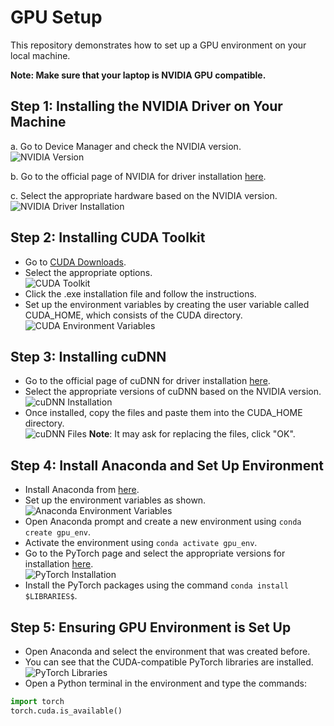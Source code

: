 # GPU Setup

This repository demonstrates how to set up a GPU environment on your local machine.

**Note: Make sure that your laptop is NVIDIA GPU compatible.**

## Step 1: Installing the NVIDIA Driver on Your Machine 

a. Go to Device Manager and check the NVIDIA version.  
![NVIDIA Version](https://github.com/Tejanikhil/GPU-setup/assets/102232692/69748bb8-9f75-4110-9f84-fbcd6823479c)

b. Go to the official page of NVIDIA for driver installation [here](https://www.nvidia.com/download/index.aspx).

c. Select the appropriate hardware based on the NVIDIA version.  
![NVIDIA Driver Installation](https://github.com/Tejanikhil/GPU-setup/assets/102232692/c2324fae-0752-48d2-8ec2-497567e79666)

## Step 2: Installing CUDA Toolkit

- Go to [CUDA Downloads](https://developer.nvidia.com/cuda-downloads).
- Select the appropriate options.  
![CUDA Toolkit](https://github.com/Tejanikhil/GPU-setup/assets/102232692/f9ea1f13-c670-406f-9f1a-18657cdb0854)
- Click the .exe installation file and follow the instructions.
- Set up the environment variables by creating the user variable called CUDA_HOME, which consists of the CUDA directory.  
![CUDA Environment Variables](https://github.com/Tejanikhil/GPU-setup/assets/102232692/610a4db3-faa3-4b2a-8ac3-267e22b08755)

## Step 3: Installing cuDNN

- Go to the official page of cuDNN for driver installation [here](https://developer.nvidia.com/cudnn).
- Select the appropriate versions of cuDNN based on the NVIDIA version.  
![cuDNN Installation](https://github.com/Tejanikhil/GPU-setup/assets/102232692/5c3b6523-6fc5-4101-8427-1e4b0fc0eb4f)
- Once installed, copy the files and paste them into the CUDA_HOME directory.  
![cuDNN Files](https://github.com/Tejanikhil/GPU-setup/assets/102232692/8ccb7588-90dd-49ed-869f-bcece2a5fb30)
**Note**: It may ask for replacing the files, click "OK".

## Step 4: Install Anaconda and Set Up Environment

- Install Anaconda from [here](https://docs.anaconda.com/free/anaconda/install/windows/#).
- Set up the environment variables as shown.  
![Anaconda Environment Variables](https://github.com/Tejanikhil/GPU-setup/assets/102232692/0ab52f47-9dcf-4f6c-b28a-f35861eedc4c)
- Open Anaconda prompt and create a new environment using `conda create gpu_env`.
- Activate the environment using `conda activate gpu_env`.
- Go to the PyTorch page and select the appropriate versions for installation [here](https://pytorch.org/get-started/locally/).  
![PyTorch Installation](https://github.com/Tejanikhil/GPU-setup/assets/102232692/dbda5889-7e1a-4c3c-bda7-57086b6da2a8)
- Install the PyTorch packages using the command `conda install $LIBRARIES$`.

## Step 5: Ensuring GPU Environment is Set Up

- Open Anaconda and select the environment that was created before.
- You can see that the CUDA-compatible PyTorch libraries are installed.  
![PyTorch Libraries](https://github.com/Tejanikhil/GPU-setup/assets/102232692/35d744b7-78b2-4a1d-8ec2-174031542ffc)
- Open a Python terminal in the environment and type the commands:
```python
import torch
torch.cuda.is_available()
